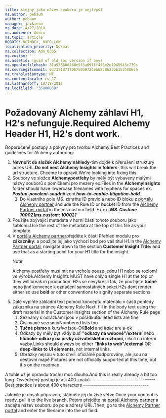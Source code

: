 ```yaml
---
title: stejný jako název souboru je nejlepší
ms.author: pebaum
author: pebaum
manager: jackiesm
ms.date: 4/27/2018
ms.audience: Admin
ms.topic: article
ROBOTS: NOINDEX, NOFOLLOW
localization_priority: Normal
ms.collection: Adm_O365
ms.custom: ''
ms.assetid: (guid of old soc version if any)
ms.openlocfilehash: 31a578800468e9f3a69fff4f6e2e1945943c779c
ms.sourcegitcommit: 037331d71f06750d972c0b6278b23bb15c4806ca
ms.translationtype: MT
ms.contentlocale: cs-CZ
ms.lasthandoff: 10/18/2019
ms.locfileid: "35800038"
---
```

# <a name="required-alchemy-header-h1-h2s-dont-work"></a><span data-ttu-id="73e27-102">Požadovaný Alchemy záhlaví H1, H2's nefunguje.</span><span class="sxs-lookup"><span data-stu-id="73e27-102">Required Alchemy Header H1, H2's dont work.</span></span>
<span data-ttu-id="73e27-103">Doporučené postupy a pokyny pro tvorbu Alchemy:</span><span class="sxs-lookup"><span data-stu-id="73e27-103">Best Practices and guidelines for Alchemy authoring:</span></span>

1. <span data-ttu-id="73e27-104">**Nevnořit do složek Alchemy náhledy**-tím dojde k přerušení struktury adres URL.</span><span class="sxs-lookup"><span data-stu-id="73e27-104">**Do not nest Alchemy Insights in folders**- this will break the url structure.</span></span> <span data-ttu-id="73e27-105">Chceme to opravit.</span><span class="sxs-lookup"><span data-stu-id="73e27-105">We're looking into fixing this.</span></span>
1. <span data-ttu-id="73e27-106">Soubory ve složce **Alchemypostřehy** by měly být vybaveny malými názvy souborů s pomlčkami pro mezery ex.</span><span class="sxs-lookup"><span data-stu-id="73e27-106">Files in the **AlchemyInsights** folder should have lowercase filenames with hyphens for spaces ex.</span></span> <span data-ttu-id="73e27-107">***Postup-povolení-soudní***řízení.</span><span class="sxs-lookup"><span data-stu-id="73e27-107">***how-to-enable-litigation-hold***.</span></span>
    1. <span data-ttu-id="73e27-108">Do vlastního pole MS. zahrňte ID pravidla nebo ID bloku z [portálu Alchemy partner](https://alchemyportal.azurewebsites.net) .</span><span class="sxs-lookup"><span data-stu-id="73e27-108">Include the Rule ID or bucket ID from the [Alchemy Partner portal](https://alchemyportal.azurewebsites.net) in the ms.custom field.</span></span> <span data-ttu-id="73e27-109">Ex.</span><span class="sxs-lookup"><span data-stu-id="73e27-109">ex.</span></span> <span data-ttu-id="73e27-110">***MS. Custom: 100021***</span><span class="sxs-lookup"><span data-stu-id="73e27-110">***ms.custom: 100021***</span></span>
1. <span data-ttu-id="73e27-111">Použijte zbývající metadata v horní části tohoto souboru jako šablonu.</span><span class="sxs-lookup"><span data-stu-id="73e27-111">Use the rest of the metadata at the top of this file as your template.</span></span>
1. <span data-ttu-id="73e27-112">V [portálu Alchemy partner](https://alchemyportal.azurewebsites.net)přejděte k části Přehled modulu pro **zákazníky:** a použijte jej jako výchozí bod pro váš titul H1.</span><span class="sxs-lookup"><span data-stu-id="73e27-112">In the [Alchemy Partner portal](https://alchemyportal.azurewebsites.net), navigate down to the section **Customer Insight Title:** and use that as a starting point for your H1 title for the insight.</span></span> 
    > [!NOTE]
    > <span data-ttu-id="73e27-113">Alchemy postřehy musí mít na vrcholu pouze jednu H1 nebo se rozlomí ve výrobě.</span><span class="sxs-lookup"><span data-stu-id="73e27-113">Alchemy Insights MUST have only a single H1 at the top or they will break in production.</span></span> <span data-ttu-id="73e27-114">H2s se nevykreslí tak, že použijete **tučné** nebo jiné konvence k označení samostatných sekcí.</span><span class="sxs-lookup"><span data-stu-id="73e27-114">H2s dont render either so use **bold** or other conventions to signify separate sections.</span></span>
1. <span data-ttu-id="73e27-115">Dále vyplňte základní text pomocí konceptu materiálu v části pohledy zákazníka na stránce Alchemy Rule.</span><span class="sxs-lookup"><span data-stu-id="73e27-115">Next, fill in the body text using the draft material in the Customer Insights section of the Alchemy Rule page</span></span>
    1. <span data-ttu-id="73e27-116">Seznamy s odrážkami jsou v pořádku</span><span class="sxs-lookup"><span data-stu-id="73e27-116">Bulleted lists are fine</span></span>
    1. <span data-ttu-id="73e27-117">Číslované seznamy</span><span class="sxs-lookup"><span data-stu-id="73e27-117">Numbered lists too</span></span>
    1. <span data-ttu-id="73e27-118">**Tučné písmo** a *kurzíva* jsou-OK</span><span class="sxs-lookup"><span data-stu-id="73e27-118">**Bold** and *italic* are a-ok</span></span>
    1. <span data-ttu-id="73e27-119">Odkazy by měly být vždy buď **"odkazy na webové"/externí** nebo **hluboké-odkazy na prvky uživatelského rozhraní**, nikoli na interní vazby.</span><span class="sxs-lookup"><span data-stu-id="73e27-119">Links should always be either **"links to web"/external** OR **deep-links to UI elements**, not internal links.</span></span>
    1. <span data-ttu-id="73e27-120">Obrázky nejsou v tuto chvíli oficiálně podporovány, ale jsou na cestovní mapě.</span><span class="sxs-lookup"><span data-stu-id="73e27-120">Pictures are not officially supported at this time, but it's on the roadmap.</span></span>

<span data-ttu-id="73e27-121">A tohle už je opravdu trochu moc dlouho.</span><span class="sxs-lookup"><span data-stu-id="73e27-121">And this is really already a bit too long.</span></span> <span data-ttu-id="73e27-122">Osvědčený postup je asi 400 znaků---------------------------------</span><span class="sxs-lookup"><span data-stu-id="73e27-122">Best practice is about 400 characters ---------------------------------</span></span>

<span data-ttu-id="73e27-123">Jakmile je obsah připraven, stáhněte jej do živé větve.</span><span class="sxs-lookup"><span data-stu-id="73e27-123">Once your content is ready, pull it to the live branch.</span></span> <span data-ttu-id="73e27-124">Potom přejděte na [portál Alchemy partner](https://alchemyportal.azurewebsites.net) a zadejte název souboru do pole adresy URL.</span><span class="sxs-lookup"><span data-stu-id="73e27-124">Then, go to the [Alchemy Partner portal](https://alchemyportal.azurewebsites.net) and enter the filename into the url field.</span></span> 